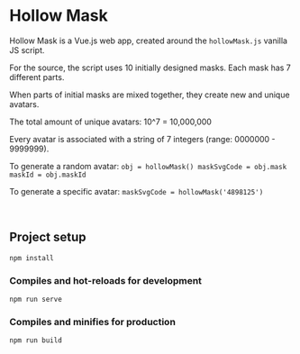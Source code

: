 # Hollow Mask

Hollow Mask is a Vue.js web app, created around the `hollowMask.js` vanilla JS script.

For the source, the script uses 10 initially designed masks. Each mask has 7 different parts.

When parts of initial masks are mixed together, they create new and unique avatars.

The total amount of unique avatars: 10^7 = 10,000,000

Every avatar is associated with a string of 7 integers (range: 0000000 - 9999999).

To generate a random avatar:
`obj = hollowMask()
maskSvgCode = obj.mask
maskId = obj.maskId`

To generate a specific avatar:
`maskSvgCode = hollowMask('4898125')`

<br/>

## Project setup
```
npm install
```

### Compiles and hot-reloads for development
```
npm run serve
```

### Compiles and minifies for production
```
npm run build
```